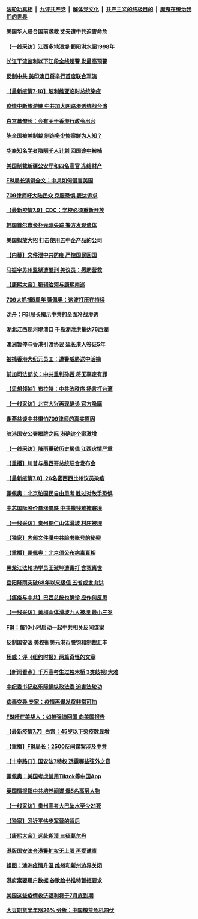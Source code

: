 ####  [法轮功真相](../../../../basic/blob/master/README.md?t=07110231) &nbsp;|&nbsp; [九评共产党](../../../../9ping.md/blob/master/README.md?t=07110231) &nbsp;|&nbsp; [解体党文化](../../../../jtdwh.md/blob/master/README.md?t=07110231)  &nbsp;|&nbsp; [共产主义的终极目的](../../../../gczydzjmd.md/blob/master/README.md?t=07110231) &nbsp;|&nbsp; [魔鬼在统治我们的世界](../../../../mgztzwmdsj.md/blob/master/README.md?t=07110231) 

#### [美国华人联合国前求救 丈夫遭中共迫害命危](../pages/nf4514/n12244900.md?t=07110231) 

#### [【一线采访】江西多地溃堤 鄱阳洪水超1998年](../pages/nf4514/n12246751.md?t=07110231) 

#### [长江干流监利以下江段全线超警 发最高预警](../pages/nf4514/n12245943.md?t=07110231) 

#### [反制中共 美印澳日将举行首度联合军演](../pages/nf4514/n12246462.md?t=07110231) 

#### [【最新疫情7·10】玻利维亚临时总统染疫](../pages/nf4514/n12245413.md?t=07110231) 

#### [疫情中断旅游链 中共加大网路渗透统战台湾](../pages/nf4514/n12245741.md?t=07110231) 

#### [白宫幕僚长：会有关于香港行政令出台](../pages/nf4514/n12245360.md?t=07110231) 

#### [陈全国被美制裁 制造多少惨案鲜为人知？](../pages/nf4514/n12245205.md?t=07110231) 

#### [华裔知名学者隐瞒千人计划 回国途中被捕](../pages/nf4514/n12245147.md?t=07110231) 

#### [美国制裁新疆公安厅和四名高官 冻结财产](../pages/nf4514/n12244653.md?t=07110231) 

#### [FBI局长演讲全文：中共如何侵害美国](../pages/nf4514/n12244578.md?t=07110231) 

#### [709律师吁大陆民众 克服恐惧 表达诉求](../pages/nf4514/n12243809.md?t=07110231) 

#### [【最新疫情7.9】CDC：学校必须重新开放](../pages/nf4514/n12242776.md?t=07110231) 

#### [韩国首尔市长朴元淳失踪 警方发现遗体](../pages/nf4514/n12243734.md?t=07110231) 

#### [美国拟放大招 打击使用五中企产品的公司](../pages/nf4514/n12244402.md?t=07110231) 

#### [【内幕】文件泄中共防疫 严控国民回国](../pages/nf4514/n12241166.md?t=07110231) 

#### [马振宇苏州监狱遭酷刑 美议员：愿助营救](../pages/nf4514/n12242651.md?t=07110231) 

#### [【康熙大帝】靳辅治河与康熙南巡](../pages/nf4514/n12143788.md?t=07110231) 

#### [709大抓捕5周年 蓬佩奥：这波打压在持续](../pages/nf4514/n12243611.md?t=07110231) 

#### [沈舟：FBI局长揭示中共的全面冷战渗透](../pages/nf4514/n12242848.md?t=07110231) 

#### [湖北江西现河堤溃口 千岛湖泄洪量达76西湖](../pages/nf4514/n12243056.md?t=07110231) 

#### [澳洲暂停与香港引渡协议 延长港人签证5年](../pages/nf4514/n12243382.md?t=07110231) 

#### [被捕香港大纪元员工：遭警威胁送中活摘](../pages/nf4514/n12242765.md?t=07110231) 

#### [前加司法部长：中共重判孙茜 将无辜定有罪](../pages/nf4514/n12242297.md?t=07110231) 

#### [【思想领袖】布拉特：中共改秩序 扬言打台湾](../pages/nf4514/n12028379.md?t=07110231) 

#### [【一线采访】北京大兴再现确诊 官方隐瞒](../pages/nf4514/n12242490.md?t=07110231) 

#### [谢燕益谈中共惧怕709律师的真实原因](../pages/nf4514/n12242506.md?t=07110231) 

#### [驻港国安公署揭牌之际 港确诊个案激增](../pages/nf4514/n12242632.md?t=07110231) 

#### [【一线采访】降雨量破历史极值 江西灾情严重](../pages/nf4514/n12242209.md?t=07110231) 

#### [【重播】川普与墨西哥总统联合发布会](../pages/nf4514/n12242008.md?t=07110231) 

#### [【最新疫情7.8】26名密西西比州议员染疫](../pages/nf4514/n12239975.md?t=07110231) 

#### [蓬佩奥：北京怕国民自由思考 胜过对敌手恐惧](../pages/nf4514/n12241980.md?t=07110231) 

#### [中芯国际股价暴涨暴跌 中共撒钱难掩窘境](../pages/nf4514/n12241760.md?t=07110231) 

#### [【一线采访】贵州铜仁山体滑坡 村庄被埋](../pages/nf4514/n12241863.md?t=07110231) 

#### [【独家】内部文件曝中共脸书账号的秘密](../pages/nf4514/n12232591.md?t=07110231) 

#### [【重播】蓬佩奥：北京须公布病毒真相](../pages/nf4514/n12239794.md?t=07110231) 

#### [黑龙江法轮功学员王淑坤遭毒打 含冤离世](../pages/nf4514/n12241087.md?t=07110231) 

#### [岳阳降雨突破68年以来极值 五省或发山洪](../pages/nf4514/n12241006.md?t=07110231) 

#### [【瘟疫与中共】巴西总统也确诊 应作何反思](../pages/nf4514/n12240166.md?t=07110231) 

#### [【一线采访】黄梅山体滑坡九人被埋 最小三岁](../pages/nf4514/n12240553.md?t=07110231) 

#### [FBI：每10小时启动一起中共相关反间谍案](../pages/nf4514/n12239799.md?t=07110231) 

#### [反制国安法 美权衡美元港币脱钩和制裁汇丰](../pages/nf4514/n12240249.md?t=07110231) 

#### [杨威：评《纽约时报》两篇奇怪的文章](../pages/nf4514/n12240007.md?t=07110231) 

#### [【新闻看点】千万高考生过独木桥 3类歧视1大难](../pages/nf4514/n12239936.md?t=07110231) 

#### [中纪委书记赵乐际操纵政法委 迫害法轮功](../pages/nf4514/n12238617.md?t=07110231) 

#### [病毒变异 专家：疫情再爆发将非常可怕](../pages/nf4514/n12239876.md?t=07110231) 

#### [FBI吁在美华人：如被强迫回国 向美国报告](../pages/nf4514/n12239450.md?t=07110231) 

#### [【最新疫情7.7】白宫：45岁以下染疫数显增](../pages/nf4514/n12237581.md?t=07110231) 

#### [【重播】FBI局长：2500反间谍案涉及中共](../pages/nf4514/n12236620.md?t=07110231) 

#### [【十字路口】国安法7特权 透露哪些弦外之音](../pages/nf4514/n12237770.md?t=07110231) 

#### [蓬佩奥：美国考虑禁用Tiktok等中国App](../pages/nf4514/n12238644.md?t=07110231) 

#### [英国情报指中共培养间谍 爆5名高层人物](../pages/nf4514/n12238557.md?t=07110231) 

#### [【一线采访】贵州高考大巴坠水至少21死](../pages/nf4514/n12238373.md?t=07110231) 

#### [【独家】习近平怯步军营的背后](../pages/nf4514/n12231462.md?t=07110231) 

#### [【康熙大帝】远赴朔漠 三征葛尔丹](../pages/nf4514/n12141489.md?t=07110231) 

#### [港版国安法令港警扩权无上限 再受谴责](../pages/nf4514/n12238249.md?t=07110231) 

#### [组图：澳洲疫情升温 维州和新州边界关闭](../pages/nf4514/n12236420.md?t=07110231) 

#### [港府索要用户数据 谷歌脸书推特暂拒要求](../pages/nf4514/n12237681.md?t=07110231) 

#### [美国这些疫情救济福利将于7月底到期](../pages/nf4514/n12237422.md?t=07110231) 

#### [大豆期货半年涨26% 分析：中国粮荒危机四伏](../pages/nf4514/n12237310.md?t=07110231) 


